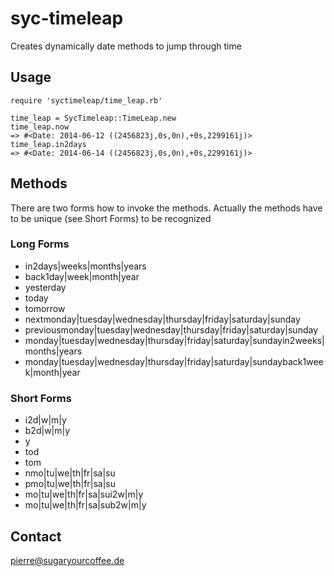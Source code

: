 # syc-timeleap

Creates dynamically date methods to jump through time

## Usage

    require 'syctimeleap/time_leap.rb'

    time_leap = SycTimeleap::TimeLeap.new
    time_leap.now
    => #<Date: 2014-06-12 ((2456823j,0s,0n),+0s,2299161j)> 
    time_leap.in2days
    => #<Date: 2014-06-14 ((2456823j,0s,0n),+0s,2299161j)> 

## Methods

There are two forms how to invoke the methods. Actually the methods have to be
unique (see Short Forms) to be recognized

### Long Forms
* in2days|weeks|months|years
* back1day|week|month|year
* yesterday
* today
* tomorrow
* nextmonday|tuesday|wednesday|thursday|friday|saturday|sunday
* previousmonday|tuesday|wednesday|thursday|friday|saturday|sunday
* monday|tuesday|wednesday|thursday|friday|saturday|sundayin2weeks|months|years
* monday|tuesday|wednesday|thursday|friday|saturday|sundayback1week|month|year

### Short Forms
* i2d|w|m|y
* b2d|w|m|y
* y
* tod
* tom
* nmo|tu|we|th|fr|sa|su
* pmo|tu|we|th|fr|sa|su
* mo|tu|we|th|fr|sa|sui2w|m|y
* mo|tu|we|th|fr|sa|sub2w|m|y

## Contact
<pierre@sugaryourcoffee.de>
